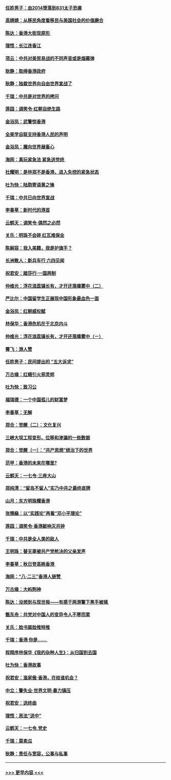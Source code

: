 #### [任姓男子：由2014堕落到831太子恐袭](../pages/nsc993/n11496683.md?t=09040022) 
#### [高婧婧：从移民角度看移民与美国社会的价值磨合](../pages/nsc993/n11495757.md?t=09040022) 
#### [陈达：香港大街现原形 ](../pages/nsc993/n11495441.md?t=09040022) 
#### [理悟：长江连香江](../pages/nsc993/n11495377.md?t=09040022) 
#### [项云：中共对美贸易战的不同声音或是烟幕弹](../pages/nsc993/n11494929.md?t=09040022) 
#### [耿静：取缔香港政府](../pages/nsc993/n11494218.md?t=09040022) 
#### [耿静：独裁世界向自由世界宣战了](../pages/nsc993/n11494190.md?t=09040022) 
#### [千瑞：中共是对世界的拷问](../pages/nsc993/n11493021.md?t=09040022) 
#### [莲园：调笑令‧红朝自绝生路](../pages/nsc993/n11493011.md?t=09040022) 
#### [金浴凤：武警惊香港](../pages/nsc993/n11492994.md?t=09040022) 
#### [全美学自联支持香港人民的声明](../pages/nsc993/n11492630.md?t=09040022) 
#### [金浴凤：魔向世界展畜心](../pages/nsc993/n11492599.md?t=09040022) 
#### [海网：真玩紧急法 紧急送党终 ](../pages/nsc993/n11492535.md?t=09040022) 
#### [杜耀明：是林郑不是香港，进入失控的紧急状态](../pages/nsc993/n11491420.md?t=09040022) 
#### [吐为快：陆胞寄语黄之锋](../pages/nsc993/n11491117.md?t=09040022) 
#### [千瑞：中共已向世界宣战](../pages/nsc993/n11490123.md?t=09040022) 
#### [李春草：新时代的港首](../pages/nsc993/n11489864.md?t=09040022) 
#### [云鹤天：调笑令·偶然之必然](../pages/nsc993/n11489701.md?t=09040022) 
#### [关乐：明珠不会碎 红瓦难保全](../pages/nsc993/n11489647.md?t=09040022) 
#### [陈婉容：我入美籍，我是护旗手？](../pages/nsc993/n11487908.md?t=09040022) 
#### [长洲散人：新兵车行 六四见闻](../pages/nsc993/n11487729.md?t=09040022) 
#### [祝君安：踏莎行‧一国两制](../pages/nsc993/n11487699.md?t=09040022) 
#### [仲维光：浮花浪蕊镇长有，才开还落瘴雾中（二）](../pages/nsc993/n11483286.md?t=09040022) 
#### [严比尔：中国留学生正展现中国形象最血色一面](../pages/nsc993/n11485145.md?t=09040022) 
#### [金浴凤：红朝威权赋](../pages/nsc993/n11485191.md?t=09040022) 
#### [林保华：香港危机在于北京内斗](../pages/nsc993/n11484593.md?t=09040022) 
#### [仲维光：浮花浪蕊镇长有，才开还落瘴雾中（ㄧ）](../pages/nsc993/n11483259.md?t=09040022) 
#### [霄飞：港人赞](../pages/nsc993/n11482957.md?t=09040022) 
#### [任姓男子：民间提出的 “五大诉求”](../pages/nsc993/n11482897.md?t=09040022) 
#### [万古缘：红蛾引火邪灵烬](../pages/nsc993/n11482886.md?t=09040022) 
#### [吐为快：致习公](../pages/nsc993/n11482867.md?t=09040022) 
#### [福瑞德：一个中国孤儿的财富梦](../pages/nsc993/n11482817.md?t=09040022) 
#### [李春草：无解](../pages/nsc993/n11482791.md?t=09040022) 
#### [郑合：觉醒（二）：文化复兴](../pages/nsc993/n11478025.md?t=09040022) 
#### [三峡大坝工程变形、位移和渗漏的一些数据](../pages/nsc993/n11478232.md?t=09040022) 
#### [郑合：觉醒（一）：“共产思想”统治下的世界](../pages/nsc993/n11477663.md?t=09040022) 
#### [范甲：香港的未来在哪里?](../pages/nsc993/n11477249.md?t=09040022) 
#### [云鹤天：一七令·三座大山](../pages/nsc993/n11477192.md?t=09040022) 
#### [郑纯清：“留岛不留人”实乃中共之最终底牌](../pages/nsc993/n11476160.md?t=09040022) 
#### [山月：东方明珠耀香港](../pages/nsc993/n11476077.md?t=09040022) 
#### [张翎燊：以“实践论”再看“邓小平理论”](../pages/nsc993/n11475733.md?t=09040022) 
#### [莲园：调笑令‧香港敲响灭共钟](../pages/nsc993/n11475723.md?t=09040022) 
#### [千瑞：中共是全人类的敌人](../pages/nsc993/n11475329.md?t=09040022) 
#### [王明珠：替无辜被共产党枪决的父亲发声](../pages/nsc993/n11474570.md?t=09040022) 
#### [李春草：秋日登高眺香港 ](../pages/nsc993/n11474491.md?t=09040022) 
#### [海网：“八·二三”香港人链赞 ](../pages/nsc993/n11474538.md?t=09040022) 
#### [万古缘：大屿荆神](../pages/nsc993/n11474401.md?t=09040022) 
#### [陈达：没想到与现世报——有感于两港警下黑手被捕 ](../pages/nsc993/n11472557.md?t=09040022) 
#### [甑东舟：共党对中国人的变异令人不寒而栗](../pages/nsc993/n11472496.md?t=09040022) 
#### [关乐：脸书扇脸推特推](../pages/nsc993/n11472488.md?t=09040022) 
#### [千瑞：香港  你是…… ](../pages/nsc993/n11472459.md?t=09040022) 
#### [程翔序林保华《我的杂种人生》：从归国到去国](../pages/nsc993/n11472369.md?t=09040022) 
#### [吐为快：香港故事](../pages/nsc993/n11471931.md?t=09040022) 
#### [祝君安：渔家傲‧香港，在给谁机会？](../pages/nsc993/n11469718.md?t=09040022) 
#### [中立：警失业‧世界文明‧暴力镇压](../pages/nsc993/n11467566.md?t=09040022) 
#### [祝君安：送终曲](../pages/nsc993/n11467546.md?t=09040022) 
#### [理悟：恶法“送中”](../pages/nsc993/n11467290.md?t=09040022) 
#### [云鹤天：一七令.党史](../pages/nsc993/n11464122.md?t=09040022) 
#### [千瑞：莫卖瓜](../pages/nsc993/n11463014.md?t=09040022) 
#### [耿静：责任与宽容，公事与私事](../pages/nsc993/n11462810.md?t=09040022) 

----
#### [ >>> 更早内容 <<< ](../indexes/nsc993-earlier.md)
